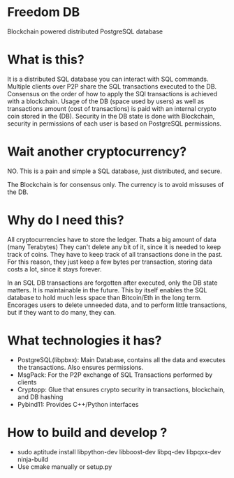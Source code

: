 # Freedom DB

Blockchain powered distributed PostgreSQL database

# What is this?

It is a distributed SQL database you can interact with SQL commands.
Multiple clients over P2P share the SQL transactions executed to the DB.
Consensus on the order of how to apply the SQl transactions is achieved with a blockchain.
Usage of the DB (space used by users) as well as transactions amount (cost of transactions) is paid with an internal crypto coin stored in the (DB).
Security in the DB state is done with Blockchain, security in permissions of each user is based on PostgreSQL permissions.

# Wait another cryptocurrency?

NO.
This is a pain and simple a SQL database, just distributed, and secure.

The Blockchain is for consensus only.
The currency is to avoid missuses of the DB.

# Why do I need this?

All cryptocurrencies have to store the ledger. Thats a big amount of data (many Terabytes)
They can't delete any bit of it, since it is needed to keep track of coins.
They have to keep track of all transactions done in the past.
For this reason, they just keep a few bytes per transaction, storing data costs a lot, since it stays forever.

In an SQL DB transactions are forgotten after executed, only the DB state matters. It is maintainable in the future.
This by itself enables the SQL database to hold much less space than Bitcoin/Eth in the long term.
Encorages users to delete unneeded data, and to perform little transactions, but if they want to do many, they can.


# What technologies it has?

- PostgreSQL(libpbxx): Main Database, contains all the data and executes the transactions. Also ensures permissions.
- MsgPack: For the P2P exchange of SQL Transactions performed by clients
- Cryptopp: Glue that ensures crypto security in transactions, blockchain, and DB hashing
- Pybind11: Provides C++/Python interfaces

# How to build and develop ?

* sudo aptitude install libpython-dev libboost-dev libpq-dev libpqxx-dev ninja-build
* Use cmake manually or setup.py